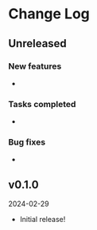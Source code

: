 # Change Log

## Unreleased

### New features

* 

### Tasks completed

* 

### Bug fixes

* 


## v0.1.0

2024-02-29

* Initial release!
